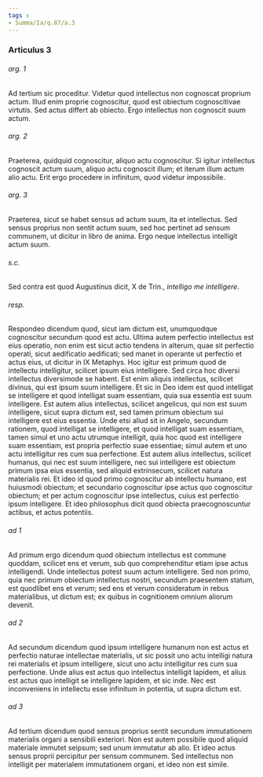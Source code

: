```yaml
---
tags : 
- Summa/Ia/q.87/a.3
---
```


### Articulus 3

###### arg. 1
Ad tertium sic proceditur. Videtur quod intellectus non cognoscat proprium actum. Illud enim proprie cognoscitur, quod est obiectum cognoscitivae virtutis. Sed actus differt ab obiecto. Ergo intellectus non cognoscit suum actum.

###### arg. 2
Praeterea, quidquid cognoscitur, aliquo actu cognoscitur. Si igitur intellectus cognoscit actum suum, aliquo actu cognoscit illum; et iterum illum actum alio actu. Erit ergo procedere in infinitum, quod videtur impossibile.

###### arg. 3
Praeterea, sicut se habet sensus ad actum suum, ita et intellectus. Sed sensus proprius non sentit actum suum, sed hoc pertinet ad sensum communem, ut dicitur in libro de anima. Ergo neque intellectus intelligit actum suum.

###### s.c.
Sed contra est quod Augustinus dicit, X de Trin., *intelligo me intelligere*.

###### resp.
Respondeo dicendum quod, sicut iam dictum est, unumquodque cognoscitur secundum quod est actu. Ultima autem perfectio intellectus est eius operatio, non enim est sicut actio tendens in alterum, quae sit perfectio operati, sicut aedificatio aedificati; sed manet in operante ut perfectio et actus eius, ut dicitur in IX Metaphys. Hoc igitur est primum quod de intellectu intelligitur, scilicet ipsum eius intelligere. Sed circa hoc diversi intellectus diversimode se habent. Est enim aliquis intellectus, scilicet divinus, qui est ipsum suum intelligere. Et sic in Deo idem est quod intelligat se intelligere et quod intelligat suam essentiam, quia sua essentia est suum intelligere. Est autem alius intellectus, scilicet angelicus, qui non est suum intelligere, sicut supra dictum est, sed tamen primum obiectum sui intelligere est eius essentia. Unde etsi aliud sit in Angelo, secundum rationem, quod intelligat se intelligere, et quod intelligat suam essentiam, tamen simul et uno actu utrumque intelligit, quia hoc quod est intelligere suam essentiam, est propria perfectio suae essentiae; simul autem et uno actu intelligitur res cum sua perfectione. Est autem alius intellectus, scilicet humanus, qui nec est suum intelligere, nec sui intelligere est obiectum primum ipsa eius essentia, sed aliquid extrinsecum, scilicet natura materialis rei. Et ideo id quod primo cognoscitur ab intellectu humano, est huiusmodi obiectum; et secundario cognoscitur ipse actus quo cognoscitur obiectum; et per actum cognoscitur ipse intellectus, cuius est perfectio ipsum intelligere. Et ideo philosophus dicit quod obiecta praecognoscuntur actibus, et actus potentiis.

###### ad 1
Ad primum ergo dicendum quod obiectum intellectus est commune quoddam, scilicet ens et verum, sub quo comprehenditur etiam ipse actus intelligendi. Unde intellectus potest suum actum intelligere. Sed non primo, quia nec primum obiectum intellectus nostri, secundum praesentem statum, est quodlibet ens et verum; sed ens et verum consideratum in rebus materialibus, ut dictum est; ex quibus in cognitionem omnium aliorum devenit.

###### ad 2
Ad secundum dicendum quod ipsum intelligere humanum non est actus et perfectio naturae intellectae materialis, ut sic possit uno actu intelligi natura rei materialis et ipsum intelligere, sicut uno actu intelligitur res cum sua perfectione. Unde alius est actus quo intellectus intelligit lapidem, et alius est actus quo intelligit se intelligere lapidem, et sic inde. Nec est inconveniens in intellectu esse infinitum in potentia, ut supra dictum est.

###### ad 3
Ad tertium dicendum quod sensus proprius sentit secundum immutationem materialis organi a sensibili exteriori. Non est autem possibile quod aliquid materiale immutet seipsum; sed unum immutatur ab alio. Et ideo actus sensus proprii percipitur per sensum communem. Sed intellectus non intelligit per materialem immutationem organi, et ideo non est simile.

